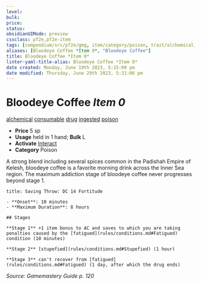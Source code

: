 ```yaml
---
level:
bulk:
price:
status:
obsidianUIMode: preview
cssclass: pf2e,pf2e-item
tags: [compendium/src/pf2e/gmg, item/category/poison, trait/alchemical, trait/consumable, trait/drug, trait/ingested, trait/poison]
aliases: [Bloodeye Coffee *Item 0*, "Bloodeye Coffee"]
title: Bloodeye Coffee *Item 0*
linter-yaml-title-alias: Bloodeye Coffee *Item 0*
date created: Monday, June 19th 2023, 5:15:09 pm
date modified: Thursday, June 29th 2023, 5:31:06 pm
---
```


# Bloodeye Coffee *Item 0*

[alchemical](rules/traits/alchemical.md) [consumable](rules/traits/consumable.md) [drug](rules/traits/drug-gmg.md) [ingested](rules/traits/ingested.md) [poison](rules/traits/poison.md)  

- **Price** 5 sp
- **Usage** held in 1 hand; **Bulk** L
- **Activate** [Interact](rules/actions/interact.md)
- **Category** Poison

A strong blend including several spices common in the Padishah Empire of Kelesh, bloodeye coffee is a favorite morning drink across the Inner Sea region. The maximum addiction stage of bloodeye coffee never progresses beyond stage 1.

```ad-inline-affliction
title: Saving Throw: DC 14 Fortitude

- **Onset**: 10 minutes
- **Maximum Duration**: 8 hours

## Stages

**Stage 1** +1 item bonus to AC and saves to which you are taking penalties caused by the [fatigued](rules/conditions.md#Fatigued) condition (10 minutes)

**Stage 2** [stupefied](rules/conditions.md#Stupefied) (1 hour)

**Stage 3** can't recover from [fatigued](rules/conditions.md#Fatigued) (1 day, after which the drug ends)
```

*Source: Gamemastery Guide p. 120*
